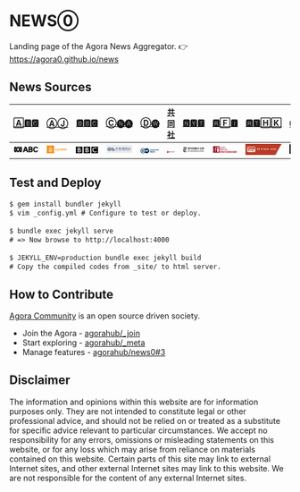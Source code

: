 # NEWS⓪

Landing page of the Agora News Aggregator. 👉 https://agora0.github.io/news

## News Sources

| [🄰🅱🅲](https://agora0.github.io/news/abc) | [ⒶⒿ](https://agora0.github.io/news/aj) | [🅱🅱🅲](https://agora0.github.io/news/bbc) | [Ⓒ🅝🅐](https://agora0.github.io/news/cna) | [Ⓓ🅦](https://agora0.github.io/news/dw) | [共同社](https://agora0.github.io/news/kyodo) | [🅽🆈🆃](https://agora0.github.io/news/nyt) | [🆁🄵🅸](https://agora0.github.io/news/rfi) | [🆁🆃🄷🄺](https://agora0.github.io/news/rthk) | [ⓌⓈⒿ](https://agora0.github.io/news/wsj) |
| -- | -- | -- | -- | -- | -- | -- | -- | -- | -- |
| [![](./img/portfolio/abc.png)](https://www.abc.net.au/news/chinese/) | [![](./img/portfolio/aj.png)](https://chinese.aljazeera.net) | [![](./img/portfolio/bbc.png)](https://www.bbc.com/zhongwen/simp) | [![](./img/portfolio/cna.png)](https://www.cna.com.tw) | [![](./img/portfolio/dw.png)](https://www.dw.com/zh) | [![](./img/portfolio/kyodo.png)](https://china.kyodonews.net) | [![](./img/portfolio/nyt.png)](https://cn.nytimes.com) | [![](./img/portfolio/rfi.png)](https://www.rfi.fr/cn/) | [![](./img/portfolio/rthk.png)](https://news.rthk.hk/rthk/ch/) | [![](./img/portfolio/wsj.png)](https://cn.wsj.com) |

## Test and Deploy

```
$ gem install bundler jekyll 
$ vim _config.yml # Configure to test or deploy.

$ bundle exec jekyll serve
# => Now browse to http://localhost:4000

$ JEKYLL_ENV=production bundle exec jekyll build
# Copy the compiled codes from _site/ to html server.
```

## How to Contribute

[Agora Community](https://github.com/agorahub) is an open source driven society.
- Join the Agora - [agorahub/_join](https://github.com/agorahub/_join)
- Start exploring - [agorahub/_meta](https://github.com/agorahub/_meta)
- Manage features - [agorahub/news0#3](https://github.com/agorahub/news0/issues/3)

## Disclaimer

The information and opinions within this website are for information purposes only. They are not intended to constitute legal or other professional advice, and should not be relied on or treated as a substitute for specific advice relevant to particular circumstances. We accept no responsibility for any errors, omissions or misleading statements on this website, or for any loss which may arise from reliance on materials contained on this website. Certain parts of this site may link to external Internet sites, and other external Internet sites may link to this website. We are not responsible for the content of any external Internet sites.
